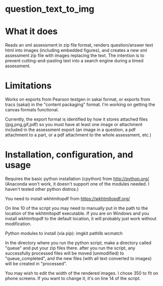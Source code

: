 # question_text_to_img

# What it does
Reads an xml assessment in zip file format, renders question/answer text html into images (including embedded figures), and creates a new xml assessment zip file with images replacing the text.  The intention is to prevent cutting-and-pasting text into a search engine during a timed assessment.

# Limitations
Works on exports from Pearson testgen in sakai format, or exports from tracs (sakai) in the "content packaging" format.
I'm working on getting the canvas formats functional.

Currently, the export format is identified by how it stores attached files (jpg,png,gif,pdf) so you must have at least one image or attachment included in the assessment export (an image in a question, a pdf attachment to a part, or a pdf attachment to the whole assessment, etc.)

# Installation, configuration, and usage
Requires the basic python installation (cpython) from http://python.org/
(Anaconda won't work, it doesn't support one of the modules needed.  I haven't tested other python distros.)

You need to install wkhtmltopdf from https://wkhtmltopdf.org/

On line 10 of the script you may need to manually put in the path to the location of the wkhtmltopdf executable.  If you are on Windows and you install wkhtmltopdf to the default location, it will probably just work without modification.

Python modules to install (via pip):
imgkit
pathlib
wcmatch

In the directory where you run the python script, make a directory called "queue" and put your zip files there.
after you run the script, any successfully processed files will be moved (unmodified) to "queue_completed", and the new files (with all text converted to images) will be created in "processed".

You may wish to edit the width of the rendered images.  I chose 350 to fit on phone screens.  If you want to change it, it's on line 14 of the script.
